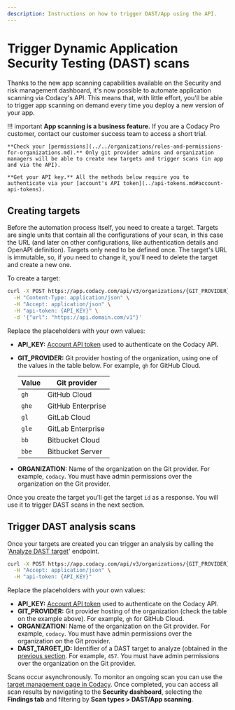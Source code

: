 ```yaml
---
description: Instructions on how to trigger DAST/App using the API.
---
```


# Trigger Dynamic Application Security Testing (DAST) scans

Thanks to the new app scanning capabilities available on the Security and risk management dashboard, it's now possible to automate application scanning via Codacy's API. This means that, with little effort, you'll be able to trigger app scanning on demand every time you deploy a new version of your app.

!!! important
    **App scanning is a business feature.** If you are a Codacy Pro customer, contact our customer success team to access a short trial.

    **Check your [permissions](../../organizations/roles-and-permissions-for-organizations.md).** Only git provider admins and organization managers will be able to create new targets and trigger scans (in app and via the API).

    **Get your API key.** All the methods below require you to authenticate via your [account's API token](../api-tokens.md#account-api-tokens).


## Creating targets

Before the automation process itself, you need to create a target. Targets are single units that contain all the configurations of your scan, in this case the URL (and later on other configurations, like authentication details and OpenAPI definition).
Targets only need to be defined once. The target's URL is immutable, so, if you need to change it, you'll need to delete the target and create a new one.

To create a target:

```bash
curl -X POST https://app.codacy.com/api/v3/organizations/{GIT_PROVIDER}/{ORGANIZATION}/dast/targets \
  -H "Content-Type: application/json" \
  -H "Accept: application/json" \
  -H "api-token: {API_KEY}" \
  -d '{"url": "https://api.domain.com/v1"}'
```

Replace the placeholders with your own values:

-   **API_KEY:** [Account API token](../api-tokens.md#account-api-tokens) used to authenticate on the Codacy API.
-   **GIT_PROVIDER:** Git provider hosting of the organization, using one of the values in the table below. For example, `gh` for GitHub Cloud.

    | Value | Git provider      |
    |-------|-------------------|
    | `gh`  | GitHub Cloud      |
    | `ghe` | GitHub Enterprise |
    | `gl`  | GitLab Cloud      |
    | `gle` | GitLab Enterprise |
    | `bb`  | Bitbucket Cloud   |
    | `bbe` | Bitbucket Server  |

-   **ORGANIZATION:** Name of the organization on the Git provider. For example, `codacy`. You must have admin permissions over the organization on the Git provider.

Once you create the target you'll get the target `id` as a response. You will use it to trigger DAST scans in the next section.

## Trigger DAST analysis scans

Once your targets are created you can trigger an analysis by calling the '[Analyze DAST target](https://api.codacy.com/api/api-docs#analyzedasttarget)' endpoint.

```bash
curl -X POST https://app.codacy.com/api/v3/organizations/{GIT_PROVIDER}/{ORGANIZATION}/dast/targets/{DAST_TARGET_ID}/analyze \
  -H "Accept: application/json" \
  -H "api-token: {API_KEY}"
```

Replace the placeholders with your own values:

-   **API_KEY:** [Account API token](../api-tokens.md#account-api-tokens) used to authenticate on the Codacy API.
-   **GIT_PROVIDER:** Git provider hosting of the organization (check the table on the example above). For example, `gh` for GitHub Cloud.
-   **ORGANIZATION:** Name of the organization on the Git provider. For example, `codacy`. You must have admin permissions over the organization on the Git provider.
-   **DAST_TARGET_ID:** Identifier of a DAST target to analyze (obtained in the [previous section](./triggering-dast-scans.md#creating-targets). For example, `457`. You must have admin permissions over the organization on the Git provider.

Scans occur asynchronously. To monitor an ongoing scan you can use the [target management page in Codacy](../../organizations/managing-security-and-risk.md#app-scanning). Once completed, you can access all scan results by navigating to the **Security dashboard**, selecting the **Findings tab** and filtering by **Scan types > DAST/App scanning**.